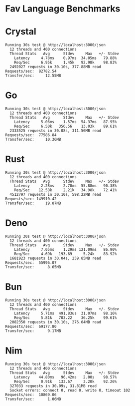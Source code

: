 # Fav Language Benchmarks

# Crystal

```wrk -t12 -c400 -d30s -s post_json.lua http://localhost:3000/json
Running 30s test @ http://localhost:3000/json
  12 threads and 400 connections
  Thread Stats   Avg      Stdev     Max   +/- Stdev
    Latency     4.78ms    0.97ms  34.05ms   79.88%
    Req/Sec     6.95k     1.45k   92.98k    98.83%
  2492027 requests in 30.10s, 377.88MB read
Requests/sec:  82782.54
Transfer/sec:     12.55MB
```

# Go

```wrk -t12 -c400 -d30s -s post_json.lua http://localhost:3000/json
Running 30s test @ http://localhost:3000/json
  12 threads and 400 connections
  Thread Stats   Avg      Stdev     Max   +/- Stdev
    Latency     5.06ms    1.57ms  54.37ms   87.95%
    Req/Sec     6.50k   356.56    13.03k    89.61%
  2333525 requests in 30.08s, 311.56MB read
Requests/sec:  77586.84
Transfer/sec:     10.36MB
```

# Rust

```wrk -t12 -c400 -d30s -s post_json.lua http://localhost:3000/json
Running 30s test @ http://localhost:3000/json
  12 threads and 400 connections
  Thread Stats   Avg      Stdev     Max   +/- Stdev
    Latency     2.28ms    2.70ms  55.88ms   90.38%
    Req/Sec    12.58k     2.21k   34.98k    72.41%
  4512797 requests in 30.10s, 598.22MB read
Requests/sec: 149910.42
Transfer/sec:     19.87MB
```

# Deno

```wrk -t12 -c400 -d30s -s post_json.lua http://localhost:3000/json
Running 30s test @ http://localhost:3000/json
  12 threads and 400 connections
  Thread Stats   Avg      Stdev     Max   +/- Stdev
    Latency     7.05ms    1.29ms 121.09ms   86.90%
    Req/Sec     4.69k   193.69     5.24k    83.92%
  1681923 requests in 30.04s, 259.85MB read
Requests/sec:  55996.07
Transfer/sec:      8.65MB
```

# Bun

```wrk -t12 -c400 -d30s -s post_json.lua http://localhost:3000/json
Running 30s test @ http://localhost:3000/json
  12 threads and 400 connections
  Thread Stats   Avg      Stdev     Max   +/- Stdev
    Latency     5.71ms  491.83us  31.07ms   98.16%
    Req/Sec     5.81k   703.22    36.25k    99.61%
  2082350 requests in 30.10s, 276.04MB read
Requests/sec:  69177.80
Transfer/sec:      9.17MB
```

# Nim

```wrk -t12 -c400 -d30s -s post_json.lua http://localhost:3000/json
Running 30s test @ http://localhost:3000/json
  12 threads and 400 connections
  Thread Stats   Avg      Stdev     Max   +/- Stdev
    Latency    44.80ms   96.42ms   2.00s    98.57%
    Req/Sec     0.91k   133.67     3.20k    92.26%
  327033 requests in 30.09s, 31.81MB read
  Socket errors: connect 0, read 0, write 0, timeout 102
Requests/sec:  10869.06
Transfer/sec:      1.06MB
```
